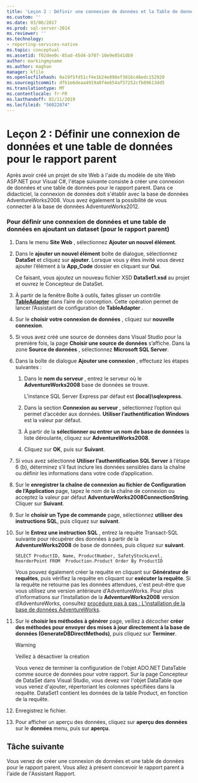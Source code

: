 ```yaml
---
title: 'Leçon 2 : Définir une connexion de données et la Table de données pour le rapport Parent | Microsoft Docs'
ms.custom: ''
ms.date: 03/06/2017
ms.prod: sql-server-2014
ms.reviewer: ''
ms.technology:
- reporting-services-native
ms.topic: conceptual
ms.assetid: f02dee0c-85ad-45d4-b707-10e9e8541db9
author: markingmyname
ms.author: maghan
manager: kfile
ms.openlocfilehash: 0a19f5fd51cf4e1b24e898ef3016c46edc152920
ms.sourcegitcommit: dfb1e6deaa4919a0f4e654af57252cfb09613dd5
ms.translationtype: MT
ms.contentlocale: fr-FR
ms.lasthandoff: 02/11/2019
ms.locfileid: "56022874"
---
```

# <a name="lesson-2-define-a-data-connection-and-data-table-for-parent-report"></a>Leçon 2 : Définir une connexion de données et une table de données pour le rapport parent
  Après avoir créé un projet de site Web à l'aide du modèle de site Web ASP.NET pour Visual C#, l'étape suivante consiste à créer une connexion de données et une table de données pour le rapport parent. Dans ce didacticiel, la connexion de données doit s'établir avec la base de données AdventureWorks2008. Vous avez également la possibilité de vous connecter à la base de données AdventureWorks2012.  
  
### <a name="to-define-a-data-connection-and-data-table-by-adding-a-dataset-for-parent-report"></a>Pour définir une connexion de données et une table de données en ajoutant un dataset (pour le rapport parent)  
  
1.  Dans le menu **Site Web** , sélectionnez **Ajouter un nouvel élément**.  
  
2.  Dans le **ajouter un nouvel élément** boîte de dialogue, sélectionnez **DataSet** et cliquez sur **ajouter**. Lorsque vous y êtes invité vous devez ajouter l’élément à la **App_Code** dossier en cliquant sur **Oui**.  
  
     Ce faisant, vous ajoutez un nouveau fichier XSD **DataSet1.xsd** au projet et ouvrez le Concepteur de DataSet.  
  
3.  À partir de la fenêtre Boîte à outils, faites glisser un contrôle **[TableAdapter](https://msdn.microsoft.com/library/bz9tthwx\(v=vs.100\).aspx)** dans l’aire de conception. Cette opération permet de lancer l’Assistant de configuration de **TableAdapter** .  
  
4.  Sur le **choisir votre connexion de données** , cliquez sur **nouvelle connexion**.  
  
5.  Si vous avez créé une source de données dans Visual Studio pour la première fois, la page **Choisir une source de données** s’affiche. Dans la zone **Source de données** , sélectionnez **Microsoft SQL Server**.  
  
6.  Dans la boîte de dialogue **Ajouter une connexion** , effectuez les étapes suivantes :  
  
    1.  Dans le **nom du serveur** , entrez le serveur où le **AdventureWorks2008** base de données se trouve.  
  
         L’instance SQL Server Express par défaut est **(local)\sqlexpress**.  
  
    2.  Dans la section **Connexion au serveur** , sélectionnez l’option qui permet d’accéder aux données. **Utiliser l’authentification Windows** est la valeur par défaut.  
  
    3.  À partir de la **sélectionner ou entrer un nom de base de données** la liste déroulante, cliquez sur **AdventureWorks2008**.  
  
    4.  Cliquez sur **OK**, puis sur **Suivant**.  
  
7.  Si vous avez sélectionné **Utiliser l’authentification SQL Server** à l’étape 6 (b), déterminez s’il faut inclure les données sensibles dans la chaîne ou définir les informations dans votre code d’application.  
  
8.  Sur le **enregistrer la chaîne de connexion au fichier de Configuration de l’Application** page, tapez le nom de la chaîne de connexion ou acceptez la valeur par défaut **AdventureWorks2008ConnectionString**. Cliquer sur **Suivant**.  
  
9. Sur le **choisir un Type de commande** page, sélectionnez **utiliser des instructions SQL**, puis cliquez sur **suivant**.  
  
10. Sur le **Entrez une instruction SQL** , entrez la requête Transact-SQL suivante pour récupérer des données à partir de la **AdventureWorks2008** de base de données, puis cliquez sur **suivant**.  
  
    ```  
    SELECT ProductID, Name, ProductNumber, SafetyStockLevel, ReorderPoint FROM  Production.Product Order By ProductID  
    ```  
  
     Vous pouvez également créer la requête en cliquant sur **Générateur de requêtes**, puis vérifiez la requête en cliquant sur **exécuter la requête**. Si la requête ne retourne pas les données attendues, c'est peut-être que vous utilisez une version antérieure d'AdventureWorks. Pour plus d’informations sur l’installation de la **AdventureWorks2008** version d’AdventureWorks, consultez [procédure pas à pas : L’installation de la base de données AdventureWorks](https://msdn.microsoft.com/library/aa992075\(v=vs.100\).aspx).  
  
11. Sur le **choisir les méthodes à générer** page, veillez à décocher **créer des méthodes pour envoyer des mises à jour directement à la base de données (GenerateDBDirectMethods)**, puis cliquez sur **Terminer**.  
  
    > [!WARNING]  
    >  Veillez à désactiver la création  
  
     Vous venez de terminer la configuration de l'objet ADO.NET DataTable comme source de données pour votre rapport. Sur la page Concepteur de DataSet dans Visual Studio, vous devez voir l'objet DataTable que vous venez d'ajouter, répertoriant les colonnes spécifiées dans la requête. DataSet1 contient les données de la table Product, en fonction de la requête.  
  
12. Enregistrez le fichier.  
  
13. Pour afficher un aperçu des données, cliquez sur **aperçu des données** sur le **données** menu, puis sur **aperçu**.  
  
## <a name="next-task"></a>Tâche suivante  
 Vous venez de créer une connexion de données et une table de données pour le rapport parent. Vous allez à présent concevoir le rapport parent à l'aide de l'Assistant Rapport.  
  
  
